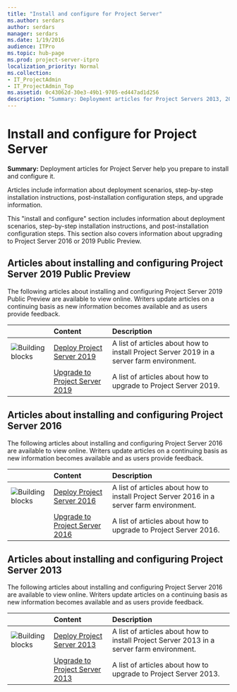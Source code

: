 ```yaml
---
title: "Install and configure for Project Server"
ms.author: serdars
author: serdars
manager: serdars
ms.date: 1/19/2016
audience: ITPro
ms.topic: hub-page
ms.prod: project-server-itpro
localization_priority: Normal
ms.collection:
- IT_ProjectAdmin
- IT_ProjectAdmin_Top
ms.assetid: 0c43062d-30e3-49b1-9705-ed447ad1d256
description: "Summary: Deployment articles for Project Servers 2013, 2016, and 2019 Public Preview help you prepare to install and configure it."
---
```


# Install and configure for Project Server 
 
 **Summary:** Deployment articles for Project Server help you prepare to install and configure it.
  
Articles include information about deployment scenarios, step-by-step installation instructions, post-installation configuration steps, and upgrade information.
  
 This "install and configure" section includes information about deployment scenarios, step-by-step installation instructions, and post-installation configuration steps. This section also covers information about upgrading to Project Server 2016 or 2019 Public Preview.

## Articles about installing and configuring Project Server 2019 Public Preview

The following articles about installing and configuring Project Server 2019 Public Preview are available to view online. Writers update articles on a continuing basis as new information becomes available and as users provide feedback.
  
||**Content**|**Description**|
|:-----|:-----|:-----|
|![Building blocks](images/mod_icon_buildingblock_M.png)|[Deploy Project Server 2019](deploy-project-server-2016.md) <br/> |A list of articles about how to install Project Server 2019 in a server farm environment.  <br/> |
||[Upgrade to Project Server 2019](upgrade-to-project-server-2019.md) <br/> |A list of articles about how to upgrade to Project Server 2019.  <br/> |
  
## Articles about installing and configuring Project Server 2016

The following articles about installing and configuring Project Server 2016 are available to view online. Writers update articles on a continuing basis as new information becomes available and as users provide feedback.
  
||**Content**|**Description**|
|:-----|:-----|:-----|
|![Building blocks](images/mod_icon_buildingblock_M.png)|[Deploy Project Server 2016](deploy-project-server-2016.md) <br/> |A list of articles about how to install Project Server 2016 in a server farm environment.  <br/> |
||[Upgrade to Project Server 2016](upgrade-to-project-server-2016.md) <br/> |A list of articles about how to upgrade to Project Server 2016.  <br/> |
   
## Articles about installing and configuring Project Server 2013

The following articles about installing and configuring Project Server 2016 are available to view online. Writers update articles on a continuing basis as new information becomes available and as users provide feedback.

||**Content**|**Description**|
|:-----|:-----|:-----|
|![Building blocks](images/mod_icon_buildingblock_M.png)|[Deploy Project Server 2013](deploy-project-server-2013.md) <br/> |A list of articles about how to install Project Server 2013 in a server farm environment.  <br/> |
||[Upgrade to Project Server 2013](upgrade-to-project-server-2013.md) <br/> |A list of articles about how to upgrade to Project Server 2013.  <br/> |

